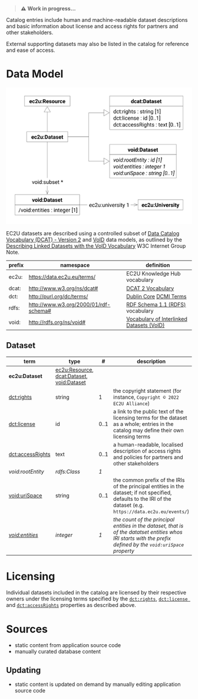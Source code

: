 > **⚠️** **Work in progress…**

Catalog entries include human and machine-readable dataset descriptions and basic information about
license and access rights for partners and other stakeholders.

External supporting datasets may also be listed in the catalog for reference and ease of access.

# Data Model

![dataset data model](index/datasets.svg)

EC2U datasets are described using a controlled subset
of [Data Catalog Vocabulary (DCAT) - Version 2](https://www.w3.org/TR/vocab-dcat-2/)
and  [VoID](https://www.w3.org/TR/void/) data models, as outlined by
the [Describing Linked Datasets with the VoID Vocabulary](https://www.w3.org/TR/void/) W3C Internet Group Note.

| prefix | namespace                             | definition                                                                                                                |
|--------|---------------------------------------|---------------------------------------------------------------------------------------------------------------------------|
| ec2u:  | https://data.ec2u.eu/terms/           | EC2U Knowledge Hub vocabulary                                                                                             |
| dcat:  | http://www.w3.org/ns/dcat#            | [DCAT 2 Vocabulary](https://www.w3.org/ns/dcat)                                                                           |
| dct:   | http://purl.org/dc/terms/             | [Dublin Core](https://www.dublincore.org) [DCMI Terms](https://www.dublincore.org/specifications/dublin-core/dcmi-terms/) |
| rdfs:  | http://www.w3.org/2000/01/rdf-schema# | [RDF Schema 1.1 (RDFS)](https://www.w3.org/TR/rdf11-schema/) vocabulary                                                   |
| void:  | http://rdfs.org/ns/void#              | [Vocabulary of Interlinked Datasets (VoID)](http://vocab.deri.ie/void)                                                    |

## Dataset

| term                                                                                    | type                                                                                                                                                   | #    | description                                                                                                                                                        |
|-----------------------------------------------------------------------------------------|--------------------------------------------------------------------------------------------------------------------------------------------------------|------|--------------------------------------------------------------------------------------------------------------------------------------------------------------------|
| **ec2u:Dataset**                                                                        | [ec2u:Resource](resources.md),  [dcat:Dataset](https://www.w3.org/TR/vocab-dcat-2/#Class:Dataset), [void:Dataset](https://www.w3.org/TR/void/#dataset) |      |                                                                                                                                                                    |
| [dct:rights](https://www.w3.org/TR/vocab-dcat-2/#Property:resource_rights)              | string                                                                                                                                                 | 1    | the copyright statement (for instance, `Copyright © 2022 EC2U Alliance`)                                                                                           |
| [dct:license](https://www.w3.org/TR/vocab-dcat-2/#Property:resource_license)            | id                                                                                                                                                     | 0..1 | a link to the public text of the licensing terms for the dataset as a whole; entries in the catalog may define their own licensing terms                           |
| [dct:accessRights](https://www.w3.org/TR/vocab-dcat-2/#Property:resource_access_rights) | text                                                                                                                                                   | 0..1 | a human-readable, localised description of access rights and policies for partners and other stakeholders                                                          |
| *void:rootEntity*                                                                       | *rdfs:Class*                                                                                                                                           | *1*  |                                                                                                                                                                    |
| [void:uriSpace](https://www.w3.org/TR/void/#pattern)                                    | string                                                                                                                                                 | 0..1 | the common prefix of the IRIs of the principal entities in the dataset; if not specified, defaults to the IRI of the dataset (e.g. `https://data.ec2u.eu/events/`) |
| *[void:entities](https://www.w3.org/TR/void/#statistics)*                               | *integer*                                                                                                                                              | *1*  | *the count of the principal entities in the dataset, that is of the datatset entities whos IRI starts with the prefix defined by the `void:uriSpace` property*     |

# Licensing

Individual datasets included in the catalog are licensed by their respective owners under the licensing terms specified by the [`dct:rights`](https://www.w3.org/TR/vocab-dcat-2/#Property:resource_rights), [`dct:license `](https://www.w3.org/TR/vocab-dcat-2/#Property:resource_license) and  [`dct:accessRights`](https://www.w3.org/TR/vocab-dcat-2/#Property:resource_access_rights) properties as described above.

# Sources

* static content from application source code
* manually curated database content

## Updating

* static content is updated on demand by manually editing application source code
